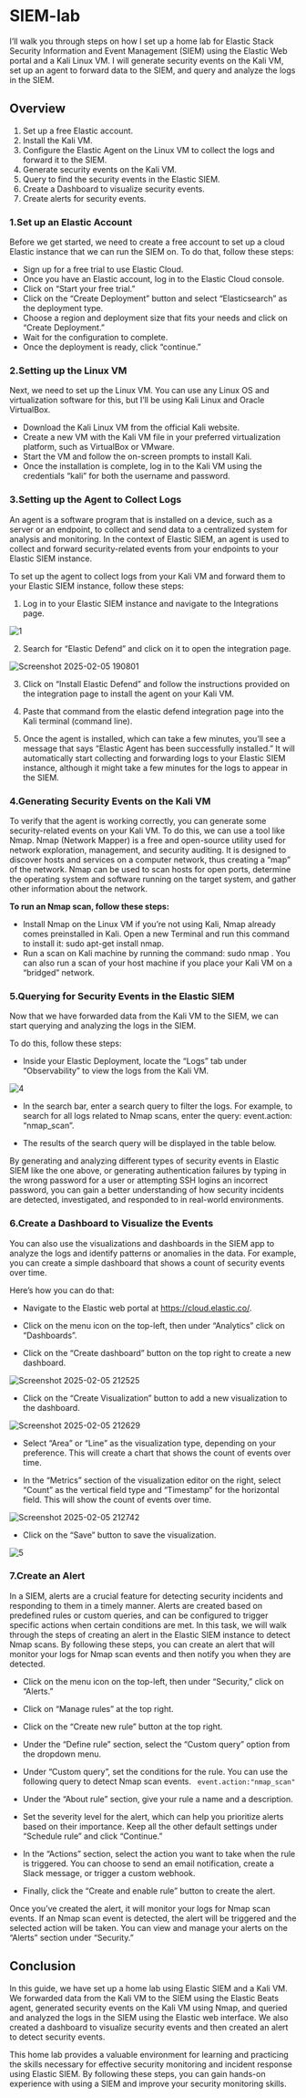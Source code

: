 # SIEM-lab

I’ll walk you through steps on how I set up a home lab for Elastic Stack Security Information and Event Management (SIEM) using the Elastic Web portal and a Kali Linux VM. I will generate security events on the Kali VM, set up an agent to forward data to the SIEM, and query and analyze the logs in the SIEM.

<h2>Overview </h2>

 1. Set up a free Elastic account.
 2. Install the Kali VM.
 3. Configure the Elastic Agent on the Linux VM to collect the logs and forward it to the SIEM.
 4. Generate security events on the Kali VM.
 5. Query to find the security events in the Elastic SIEM.
 6. Create a Dashboard to visualize security events.
 7. Create alerts for security events.


<h3>1.Set up an Elastic Account</h3>

Before we get started, we need to create a free account to set up a cloud Elastic instance that we can run the SIEM on. To do that, follow these steps:

 - Sign up for a free trial to use Elastic Cloud. 
 - Once you have an Elastic account, log in to the Elastic Cloud console.
 - Click on “Start your free trial.”
 - Click on the “Create Deployment” button and select “Elasticsearch” as the deployment type.
 - Choose a region and deployment size that fits your needs and click on “Create Deployment.”
 - Wait for the configuration to complete.
 - Once the deployment is ready, click “continue.”


<h3>2.Setting up the Linux VM</h3>

Next, we need to set up the Linux VM. You can use any Linux OS and virtualization software for this, but I’ll be using Kali Linux and Oracle VirtualBox.

 - Download the Kali Linux VM from the official Kali website.
 - Create a new VM with the Kali VM file in your preferred virtualization platform, such as VirtualBox or VMware.
 - Start the VM and follow the on-screen prompts to install Kali.
 - Once the installation is complete, log in to the Kali VM using the credentials “kali” for both the username and password.



<h3>3.Setting up the Agent to Collect Logs</h3>

An agent is a software program that is installed on a device, such as a server or an endpoint, to collect and send data to a centralized system for analysis and monitoring. In the context of Elastic SIEM, an agent is used to collect and forward security-related events from your endpoints to your Elastic SIEM instance.

To set up the agent to collect logs from your Kali VM and forward them to your Elastic SIEM instance, follow these steps:

 1. Log in to your Elastic SIEM instance and navigate to the Integrations page.

![1](https://github.com/user-attachments/assets/01bff0f9-6a16-4dab-a85f-a9b12dc843eb)

 2. Search for “Elastic Defend” and click on it to open the integration page.

![Screenshot 2025-02-05 190801](https://github.com/user-attachments/assets/b213dffe-877b-4212-9427-8377d895f1b1)

 3. Click on “Install Elastic Defend” and follow the instructions provided on the integration page to install the agent on your Kali VM.


 4. Paste that command from the elastic defend integration page into the Kali terminal (command line).


 5. Once the agent is installed, which can take a few minutes, you’ll see a message that says “Elastic Agent has been successfully installed.” It will automatically start collecting and forwarding logs to your Elastic SIEM instance, although it might take a few minutes for the logs to appear in the SIEM.


<h3>4.Generating Security Events on the Kali VM</h3>

To verify that the agent is working correctly, you can generate some security-related events on your Kali VM. To do this, we can use a tool like Nmap. Nmap (Network Mapper) is a free and open-source utility used for network exploration, management, and security auditing. It is designed to discover hosts and services on a computer network, thus creating a “map” of the network. Nmap can be used to scan hosts for open ports, determine the operating system and software running on the target system, and gather other information about the network.

<b>To run an Nmap scan, follow these steps:</b>

  - Install Nmap on the Linux VM if you’re not using Kali, Nmap already comes preinstalled in Kali. Open a new Terminal and run this command to install it: sudo apt-get install nmap.
  - Run a scan on Kali machine by running the command: sudo nmap <vm-ip>. You can also run a scan of your host machine if you place your Kali VM on a “bridged” network.


<h3>5.Querying for Security Events in the Elastic SIEM</h3>

Now that we have forwarded data from the Kali VM to the SIEM, we can start querying and analyzing the logs in the SIEM.

To do this, follow these steps:

  - Inside your Elastic Deployment, locate the “Logs” tab under “Observability” to view the logs from the Kali VM.

![4](https://github.com/user-attachments/assets/4d01c963-9e01-48a6-a74d-d27c5c583146)

  - In the search bar, enter a search query to filter the logs. For example, to search for all logs related to Nmap scans, enter the query: event.action:
“nmap_scan”.

  - The results of the search query will be displayed in the table below.


By generating and analyzing different types of security events in Elastic SIEM like the one above, or generating authentication failures by typing in the wrong password for a user or attempting SSH logins an incorrect password, you can gain a better understanding of how security incidents are detected, investigated, and responded to in real-world environments.


<h3>6.Create a Dashboard to Visualize the Events</h3>

You can also use the visualizations and dashboards in the SIEM app to analyze the logs and identify patterns or anomalies in the data. For example, you can create a simple dashboard that shows a count of security events over time.

Here’s how you can do that:

  - Navigate to the Elastic web portal at https://cloud.elastic.co/.
    
  - Click on the menu icon on the top-left, then under “Analytics” click on “Dashboards”.

  - Click on the “Create dashboard” button on the top right to create a new dashboard.

![Screenshot 2025-02-05 212525](https://github.com/user-attachments/assets/71ce0150-0b26-4e94-a148-28ac493265df)

  - Click on the “Create Visualization” button to add a new visualization to the dashboard.

![Screenshot 2025-02-05 212629](https://github.com/user-attachments/assets/127f9ffd-ebc1-48d3-9f65-0b17de916b04)

  - Select “Area” or “Line” as the visualization type, depending on your preference. This will create a chart that shows the count of events over time.

  - In the “Metrics” section of the visualization editor on the right, select “Count” as the vertical field type and “Timestamp” for the horizontal field. This will show the count of events over time.

![Screenshot 2025-02-05 212742](https://github.com/user-attachments/assets/4b220089-1860-4f67-babe-ab09c76117f6)

  - Click on the “Save” button to save the visualization.

![5](https://github.com/user-attachments/assets/be4b153f-d469-4212-984e-847e4c047565)


<h3>7.Create an Alert</h3>

In a SIEM, alerts are a crucial feature for detecting security incidents and responding to them in a timely manner. Alerts are created based on predefined rules or custom queries, and can be configured to trigger specific actions when certain conditions are met. In this task, we will walk through the steps of creating an alert in the Elastic SIEM instance to detect Nmap scans. By following these steps, you can create an alert that will monitor your logs for Nmap scan events and then notify you when they are detected.


  - Click on the menu icon on the top-left, then under “Security,” click on “Alerts.”
    
  - Click on “Manage rules” at the top right.

  - Click on the “Create new rule” button at the top right.

  - Under the “Define rule” section, select the “Custom query” option from the dropdown menu.

  - Under “Custom query”, set the conditions for the rule. You can use the following query to detect Nmap scan events.
   ` event.action:"nmap_scan"`

  - Under the “About rule” section, give your rule a name and a description.

  - Set the severity level for the alert, which can help you prioritize alerts based on their importance. Keep all the other default settings under “Schedule rule” and click “Continue.”


  - In the “Actions” section, select the action you want to take when the rule is triggered. You can choose to send an email notification, create a Slack message, or trigger a custom webhook.

  - Finally, click the “Create and enable rule” button to create the alert.


Once you’ve created the alert, it will monitor your logs for Nmap scan events. If an Nmap scan event is detected, the alert will be triggered and the selected action will be taken. You can view and manage your alerts on the “Alerts” section under “Security.”


<h2>Conclusion</h2>

In this guide, we have set up a home lab using Elastic SIEM and a Kali VM. We forwarded data from the Kali VM to the SIEM using the Elastic Beats agent, generated security events on the Kali VM using Nmap, and queried and analyzed the logs in the SIEM using the Elastic web interface. We also created a dashboard to visualize security events and then created an alert to detect security events.

This home lab provides a valuable environment for learning and practicing the skills necessary for effective security monitoring and incident response using Elastic SIEM. By following these steps, you can gain hands-on experience with using a SIEM and improve your security monitoring skills.

